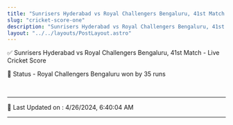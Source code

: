 ```yaml
---
title: "Sunrisers Hyderabad vs Royal Challengers Bengaluru, 41st Match - Live Cricket Score"
slug: "cricket-score-one"
description: "Sunrisers Hyderabad vs Royal Challengers Bengaluru, 41st Match - Live Cricket Score - Royal Challengers Bengaluru won by 35 runs."
layout: "../../layouts/PostLayout.astro"
--- 
```


✅ Sunrisers Hyderabad vs Royal Challengers Bengaluru, 41st Match - Live Cricket Score

📑 Status - Royal Challengers Bengaluru won by 35 runs

<br />

***

📝 Last Updated on : 4/26/2024, 6:40:04 AM

***

